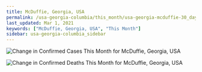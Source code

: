 ```yaml
---
title: McDuffie, Georgia, USA
permalink: /usa-georgia-columbia/this_month/usa-georgia-mcduffie-30_days.html
last_updated: Mar 1, 2021
keywords: ["McDuffie, Georgia, USA", "This Month"]
sidebar: usa-georgia-columbia_sidebar
---
```


![Change in Confirmed Cases This Month for McDuffie, Georgia, USA](/covid_tracker/images/graphs/usa-georgia-mcduffie-delta_confirmed-30_days_graph.png)

![Change in Confirmed Deaths This Month for McDuffie, Georgia, USA](/covid_tracker/images/graphs/usa-georgia-mcduffie-delta_deaths-30_days_graph.png)
